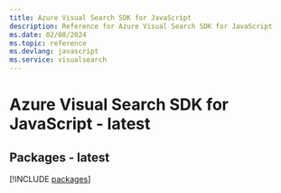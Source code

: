 ```yaml
---
title: Azure Visual Search SDK for JavaScript
description: Reference for Azure Visual Search SDK for JavaScript
ms.date: 02/08/2024
ms.topic: reference
ms.devlang: javascript
ms.service: visualsearch
---
```

# Azure Visual Search SDK for JavaScript - latest
## Packages - latest
[!INCLUDE [packages](visual-search-index.md)]